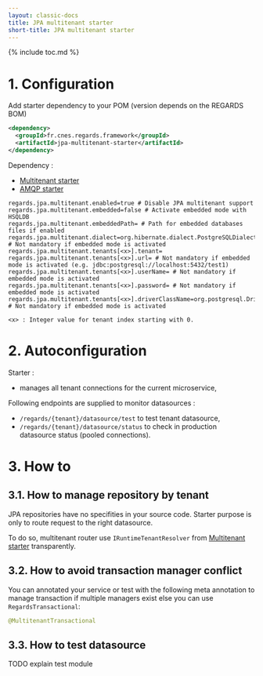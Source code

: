 ```yaml
---
layout: classic-docs
title: JPA multitenant starter
short-title: JPA multitenant starter
---
```


{% include toc.md %}

# 1\. Configuration

Add starter dependency to your POM (version depends on the REGARDS BOM)
```xml
<dependency>
  <groupId>fr.cnes.regards.framework</groupId>
  <artifactId>jpa-multitenant-starter</artifactId>
</dependency>
```

Dependency :
- [Multitenant starter](/regards-framework/starters/multitenant-starter/)
- [AMQP starter](/regards-framework/starters/amqp-starter/)

```properties
regards.jpa.multitenant.enabled=true # Disable JPA multitenant support
regards.jpa.multitenant.embedded=false # Activate embedded mode with HSQLDB
regards.jpa.multitenant.embeddedPath= # Path for embedded databases files if enabled
regards.jpa.multitenant.dialect=org.hibernate.dialect.PostgreSQLDialect # Not mandatory if embedded mode is activated
regards.jpa.multitenant.tenants[<x>].tenant=
regards.jpa.multitenant.tenants[<x>].url= # Not mandatory if embedded mode is activated (e.g. jdbc:postgresql://localhost:5432/test1)
regards.jpa.multitenant.tenants[<x>].userName= # Not mandatory if embedded mode is activated
regards.jpa.multitenant.tenants[<x>].password= # Not mandatory if embedded mode is activated
regards.jpa.multitenant.tenants[<x>].driverClassName=org.postgresql.Driver # Not mandatory if embedded mode is activated

<x> : Integer value for tenant index starting with 0.
```

# 2\. Autoconfiguration

Starter :
- manages all tenant connections for the current microservice,

Following endpoints are supplied to monitor datasources :
- `/regards/{tenant}/datasource/test` to test tenant datasource,
- `/regards/{tenant}/datasource/status` to check in production datasource status (pooled connections).


# 3\. How to

## 3.1. How to manage repository by tenant

JPA repositories have no specifities in your source code. Starter purpose is only to route request to the right datasource.

To do so, multitenant router use `IRuntimeTenantResolver` from [Multitenant starter](/regards-framework/starters/multitenant-starter/) transparently.

## 3.2. How to avoid transaction manager conflict

You can annotated your service or test with the following meta annotation to manage transaction if multiple managers exist else you can use `RegardsTransactional`:
```java
@MultitenantTransactional
```

## 3.3. How to test datasource

TODO explain test module
